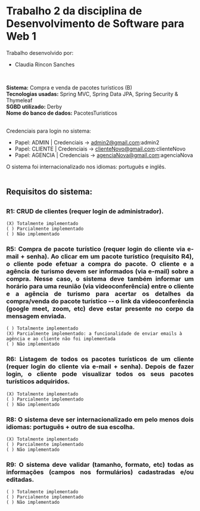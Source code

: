 <h1>Trabalho 2 da disciplina de Desenvolvimento de Software para Web 1</h1>

Trabalho desenvolvido por:<br/>
- Claudia Rincon Sanches
<br/>

<b>Sistema:</b> Compra e venda de pacotes turísticos (B)<br/>
<b>Tecnologias usadas:</b> Spring MVC, Spring Data JPA, Spring Security & Thymeleaf<br/>
<b>SGBD utilizado:</b> Derby<br/>
<b>Nome do banco de dados:</b> PacotesTuristicos<br/>
<br/>

<p align="justify">Credenciais para login no sistema:</p>

- Papel: ADMIN | Credenciais -> admin2@gmail.com:admin2
- Papel: CLIENTE | Credenciais -> clienteNovo@gmail.com:clienteNovo
- Papel: AGENCIA | Credenciais -> agenciaNova@gmail.com:agenciaNova

O sistema foi internacionalizado nos idiomas: português e inglês.
<br/><br/>

<h2>Requisitos do sistema:<h2/>

<h3 align="justify">R1: CRUD de clientes (requer login de administrador).</h3> 
    
    (X) Totalmente implementado
    ( ) Parcialmente implementado
    ( ) Não implementado

<h3 align="justify">R5: Compra de pacote turístico (requer login do cliente via e-mail + senha). Ao clicar em um pacote turístico (requisito R4), o cliente pode efetuar a compra do pacote. O cliente e a agência de turismo devem ser informados (via e-mail) sobre a compra. Nesse caso, o sistema deve também informar um horário para uma reunião (via videoconferência) entre o cliente e a agência de turismo para acertar os detalhes da compra/venda do pacote turístico -- o link da videoconferência (google meet, zoom, etc) deve estar presente no corpo da mensagem enviada.</h3> 

    ( ) Totalmente implementado
    (X) Parcialmente implementado: a funcionalidade de enviar emails à agência e ao cliente não foi implementada
    ( ) Não implementado

<h3 align="justify">R6: Listagem de todos os pacotes turísticos de um cliente (requer login do cliente via e-mail + senha). Depois de fazer login, o cliente pode visualizar todos os seus pacotes turísticos adquiridos.</h3>  

    (X) Totalmente implementado
    ( ) Parcialmente implementado
    ( ) Não implementado

<h3 align="justify">R8: O sistema deve ser internacionalizado em pelo menos dois idiomas: português + outro de sua escolha.</h3> 

    (X) Totalmente implementado
    ( ) Parcialmente implementado
    ( ) Não implementado

<h3 align="justify">R9: O sistema deve validar (tamanho, formato, etc) todas as informações (campos nos formulários) cadastradas e/ou editadas.</h3>  

    ( ) Totalmente implementado
    ( ) Parcialmente implementado
    ( ) Não implementado
